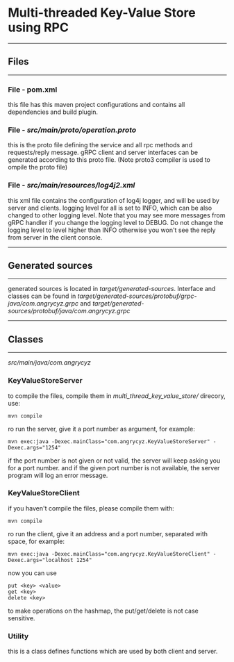# Multi-threaded Key-Value Store using RPC

------------------------------------------------------
## Files
------------------------------------------------------
### File - pom.xml

this file has this maven project configurations and contains all dependencies and build plugin.

### File - _src/main/proto/operation.proto_

this is the proto file defining the service and all rpc methods and requests/reply message. gRPC client and server interfaces can be generated according to this proto file. (Note proto3 compiler is used to ompile the proto file)

### File - _src/main/resources/log4j2.xml_
this xml file contains the configuration of log4j logger, and will be used by server and clients. logging level for all is set to INFO, which can be also changed to other logging level. Note that you may see more messages from gRPC handler if you change the logging level to DEBUG. Do not change the logging level to level higher than INFO otherwise you won't see the reply from server in the client console.

------------------------------------------------------
## Generated sources
------------------------------------------------------

generated sources is located in _target/generated-sources_. Interface and classes can be found in _target/generated-sources/protobuf/grpc-java/com.angrycyz.grpc_ and  _target/generated-sources/protobuf/java/com.angrycyz.grpc_ 

------------------------------------------------------
## Classes
------------------------------------------------------

_src/main/java/com.angrycyz_

### KeyValueStoreServer

to compile the files, compile them in _multi_thread_key_value_store/_ direcory, use:
    
    mvn compile

ro run the server, give it a port number as argument, for example:

    mvn exec:java -Dexec.mainClass="com.angrycyz.KeyValueStoreServer" -Dexec.args="1254"

if the port number is not given or not valid, the server will keep asking you for a port number. and if the given port number is not available, the server program will log an error message. 


### KeyValueStoreClient

if you haven't compile the files, please compile them with:

    mvn compile

ro run the client, give it an address and a port number, separated with space, for example:

    mvn exec:java -Dexec.mainClass="com.angrycyz.KeyValueStoreClient" -Dexec.args="localhost 1254"
    
now you can use 

    put <key> <value> 
    get <key>
    delete <key>
    
to make operations on the hashmap, the put/get/delete is not case sensitive.
    
### Utility

this is a class defines functions which are used by both client and server.
    


